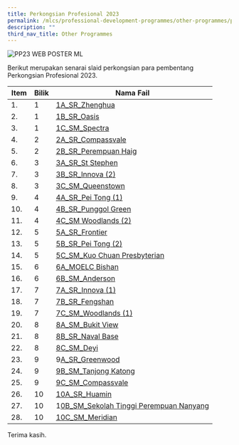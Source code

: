 ```yaml
---
title: Perkongsian Profesional 2023
permalink: /mlcs/professional-development-programmes/other-programmes/professional-sharing-2023-package/
description: ""
third_nav_title: Other Programmes
---
```

![PP23 WEB POSTER ML](https://academyofsingaporeteachers.moe.edu.sg/images/librariesprovider6/posters-banners/pp23-web-poster-ml.jpg?sfvrsn=e1cf50f5_2 "PP23 WEB POSTER ML")

Berikut merupakan senarai slaid perkongsian para pembentang Perkongsian Profesional 2023.

| Item | Bilik | Nama Fail |
| --- | --- | --- |
| 1.      | 1 | [1A\_SR\_Zhenghua](https://academyofsingaporeteachers-moe-edu-sg-admin.cwp.sg/docs/librariesprovider6/perkongsian-profesional-2023/1a_sr-zhenghua.pdf) |
| 2.      | 1 | [1B\_SR\_Oasis](https://academyofsingaporeteachers-moe-edu-sg-admin.cwp.sg/docs/librariesprovider6/perkongsian-profesional-2023/1b_sr_oasis.pdf) |
| 3.      | 1 | [1C\_SM\_Spectra](https://academyofsingaporeteachers-moe-edu-sg-admin.cwp.sg/docs/librariesprovider6/perkongsian-profesional-2023/1c_sm_spectra.pdf) |
| 4.      | 2 | [2A\_SR\_Compassvale](https://academyofsingaporeteachers-moe-edu-sg-admin.cwp.sg/docs/librariesprovider6/perkongsian-profesional-2023/2a_sr_compassvale.pdf) |
| 5.      | 2 | [2B\_SR\_Perempuan Haig](https://academyofsingaporeteachers-moe-edu-sg-admin.cwp.sg/docs/librariesprovider6/perkongsian-profesional-2023/2b_sr_perempuan-haig.pdf) |
| 6.      | 3 | [3A\_SR\_St Stephen](https://academyofsingaporeteachers-moe-edu-sg-admin.cwp.sg/docs/librariesprovider6/perkongsian-profesional-2023/3a_sr_st-stephen.pdf) |
| 7.      | 3 | [3B\_SR\_Innova (2)](https://academyofsingaporeteachers-moe-edu-sg-admin.cwp.sg/docs/librariesprovider6/perkongsian-profesional-2023/3b_sr_innova-(2).pdf) |
| 8.      | 3 | [3C\_SM\_Queenstown](https://academyofsingaporeteachers-moe-edu-sg-admin.cwp.sg/docs/librariesprovider6/perkongsian-profesional-2023/3c_sm_queenstown.pdf) |
| 9.      | 4 | [4A\_SR\_Pei Tong (1)](https://academyofsingaporeteachers-moe-edu-sg-admin.cwp.sg/docs/librariesprovider6/perkongsian-profesional-2023/4a_sr_pei-tong-(1).pdf) |
| 10\.   | 4 | [4B\_SR\_Punggol Green](https://academyofsingaporeteachers-moe-edu-sg-admin.cwp.sg/docs/librariesprovider6/perkongsian-profesional-2023/4b_sr_punggol-green.pdf) |
| 11\.   | 4 | [4C\_SM Woodlands (2)](https://academyofsingaporeteachers-moe-edu-sg-admin.cwp.sg/docs/librariesprovider6/perkongsian-profesional-2023/4c_sm-woodlands-(2).pdf) |
| 12\.   | 5 | [5A\_SR\_Frontier](https://academyofsingaporeteachers-moe-edu-sg-admin.cwp.sg/docs/librariesprovider6/perkongsian-profesional-2023/5a_sr_frontier.pdf) |
| 13\.   | 5 | [5B\_SR\_Pei Tong (2)](https://academyofsingaporeteachers-moe-edu-sg-admin.cwp.sg/docs/librariesprovider6/perkongsian-profesional-2023/5b_sr_pei-tong-(2).pdf) |
| 14\.   | 5 | [5C\_SM\_Kuo Chuan Presbyterian](https://academyofsingaporeteachers-moe-edu-sg-admin.cwp.sg/docs/librariesprovider6/perkongsian-profesional-2023/5c_sm_kuo-chuan-prespyterian.pdf) |
| 15\.   | 6 | [6A\_MOELC Bishan](https://academyofsingaporeteachers-moe-edu-sg-admin.cwp.sg/docs/librariesprovider6/perkongsian-profesional-2023/6a_moelc-bishan.pdf) |
| 16\.   | 6 | [6B\_SM\_Anderson](https://academyofsingaporeteachers-moe-edu-sg-admin.cwp.sg/docs/librariesprovider6/perkongsian-profesional-2023/6b_sm_anderson.pdf) |
| 17\.   | 7 | [7A\_SR\_Innova (1)](https://academyofsingaporeteachers-moe-edu-sg-admin.cwp.sg/docs/librariesprovider6/perkongsian-profesional-2023/7a_sr_innova-(1).pdf) |
| 18\.   | 7 | [7B\_SR\_Fengshan](https://academyofsingaporeteachers-moe-edu-sg-admin.cwp.sg/docs/librariesprovider6/perkongsian-profesional-2023/7b_sr_fengshan.pdf) |
| 19\.   | 7 | [7C\_SM\_Woodlands (1)](https://academyofsingaporeteachers-moe-edu-sg-admin.cwp.sg/docs/librariesprovider6/perkongsian-profesional-2023/7c_sm_woodlands-(1).pdf) |
| 20\.   | 8 | [8A\_SM\_Bukit View](https://academyofsingaporeteachers-moe-edu-sg-admin.cwp.sg/docs/librariesprovider6/perkongsian-profesional-2023/8a_sm_bukit-view.pdf) |
| 21\.   | 8 | [8B\_SR\_Naval Base](https://academyofsingaporeteachers-moe-edu-sg-admin.cwp.sg/docs/librariesprovider6/perkongsian-profesional-2023/8b_sr_naval-base.pdf) |
| 22\.   | 8 | [8C\_SM\_Deyi](https://academyofsingaporeteachers-moe-edu-sg-admin.cwp.sg/docs/librariesprovider6/perkongsian-profesional-2023/8c_sm_deyi.pdf) |
| 23\.   | 9 | 9[A\_SR\_Greenwood](https://academyofsingaporeteachers-moe-edu-sg-admin.cwp.sg/docs/librariesprovider6/perkongsian-profesional-2023/9a_sr_greenwood.pdf) |
| 24\.   | 9 | [9B\_SM\_Tanjong Katong](https://academyofsingaporeteachers-moe-edu-sg-admin.cwp.sg/docs/librariesprovider6/perkongsian-profesional-2023/9b_sm_tanjong-katong.pdf) |
| 25\.   | 9 | [9C\_SM\_Compassvale](https://academyofsingaporeteachers-moe-edu-sg-admin.cwp.sg/docs/librariesprovider6/perkongsian-profesional-2023/9c_sm_compassvale.pdf) |
| 26\.   | 10 | [10A\_SR\_Huamin](https://academyofsingaporeteachers-moe-edu-sg-admin.cwp.sg/docs/librariesprovider6/perkongsian-profesional-2023/10a_sr_huamin.pdf) |
| 27\.   | 10 | 1[0B\_SM\_Sekolah Tinggi Perempuan Nanyang](https://academyofsingaporeteachers-moe-edu-sg-admin.cwp.sg/docs/librariesprovider6/perkongsian-profesional-2023/10b_sm_sekolah-tinggi-perempuan-nanyang.pdf) |
| 28\.   | 10 | [10C\_SM\_Meridian](https://academyofsingaporeteachers-moe-edu-sg-admin.cwp.sg/docs/librariesprovider6/perkongsian-profesional-2023/10c_sm_meridian.pdf) |

Terima kasih.